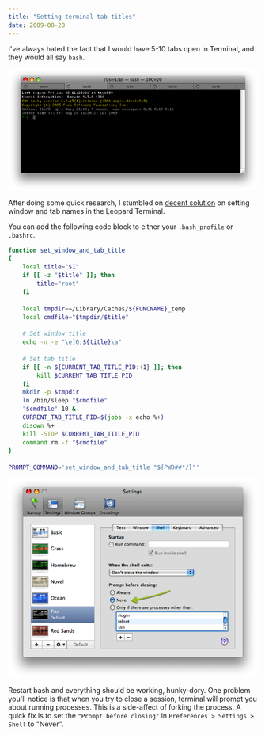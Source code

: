 ```yaml
---
title: "Setting terminal tab titles"
date: 2009-08-28
---
```


I've always hated the fact that I would have 5-10 tabs open in Terminal, and they would all say `bash`.

![1]

After doing some quick research, I stumbled on [decent solution] on setting window and tab names in the Leopard Terminal.

You can add the following code block to either your `.bash_profile` or `.bashrc`.

```bash
function set_window_and_tab_title
{
    local title="$1"
    if [[ -z "$title" ]]; then
        title="root"
    fi

    local tmpdir=~/Library/Caches/${FUNCNAME}_temp
    local cmdfile="$tmpdir/$title"

    # Set window title
    echo -n -e "\e]0;${title}\a"

    # Set tab title
    if [[ -n ${CURRENT_TAB_TITLE_PID:+1} ]]; then
        kill $CURRENT_TAB_TITLE_PID
    fi
    mkdir -p $tmpdir
    ln /bin/sleep "$cmdfile"
    "$cmdfile" 10 &
    CURRENT_TAB_TITLE_PID=$(jobs -x echo %+)
    disown %+
    kill -STOP $CURRENT_TAB_TITLE_PID
    command rm -f "$cmdfile"
}

PROMPT_COMMAND='set_window_and_tab_title "${PWD##*/}"'
```

![2]

Restart bash and everything should be working, hunky-dory. One problem you'll notice is that when you try to close a session, terminal will prompt you about running processes. This is a side-affect of forking the process. A quick fix is to set the `"Prompt before closing"` in `Preferences > Settings > Shell` to "Never".

[1]: ./screen1.png "Mac Terminal Example"
[decent solution]: http://pseudogreen.org/blog/set_tab_names_in_leopard_terminal.html
[2]: ./screen2.png "Shell settings"
